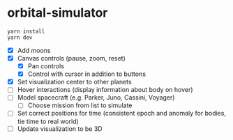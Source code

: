 # orbital-simulator

```
yarn install
yarn dev
```

- [x] Add moons
- [x] Canvas controls (pause, zoom, reset)
  - [x] Pan controls
  - [x] Control with cursor in addition to buttons
- [x] Set visualization center to other planets
- [ ] Hover interactions (display information about body on hover)
- [ ] Model spacecraft (e.g. Parker, Juno, Cassini, Voyager)
  - [ ] Choose mission from list to simulate
- [ ] Set correct positions for time (consistent epoch and anomaly for bodies, tie time to real world)
- [ ] Update visualization to be 3D
